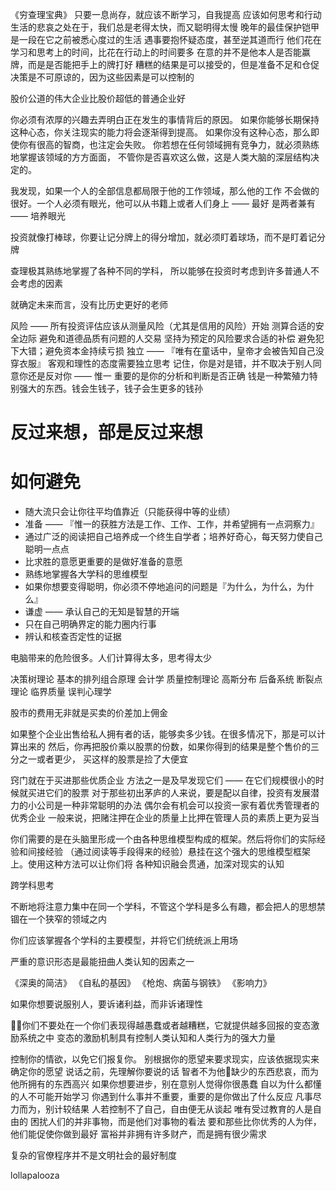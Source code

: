 《穷查理宝典》
只要一息尚存，就应该不断学习，自我提高
应该如何思考和行动
生活的悲哀之处在于，我们总是老得太快，而又聪明得太慢
晚年的最佳保护铠甲是一段在它之前被悉心度过的生活
遇事要抱怀疑态度，甚至逆其道而行
他们花在学习和思考上的时间，比花在行动上的时间要多
在意的并不是他本人是否能赢牌，而是是否能把手上的牌打好
糟糕的结果是可以接受的，但是准备不足和仓促决策是不可原谅的，因为这些因素是可以控制的

股价公道的伟大企业比股价超低的普通企业好

你必须有浓厚的兴趣去弄明白正在发生的事情背后的原因。
如果你能够长期保持这种心态，你关注现实的能力将会逐渐得到提高。
如果你没有这种心态，那么即使你有很高的智商，也注定会失败。
你若想在任何领域拥有竞争力，就必须熟练地掌握该领域的方方面面，
不管你是否喜欢这么做，这是人类大脑的深层结构决定的。

我发现，如果一个人的全部信息都局限于他的工作领域，那么他的工作
不会做的很好。一个人必须有眼光，他可以从书籍上或者人们身上 —— 最好
是两者兼有 —— 培养眼光

投资就像打棒球，你要让记分牌上的得分增加，就必须盯着球场，而不是盯着记分牌

查理极其熟练地掌握了各种不同的学科，
所以能够在投资时考虑到许多普通人不会考虑的因素

就确定未来而言，没有比历史更好的老师

风险 —— 所有投资评估应该从测量风险（尤其是信用的风险）开始
测算合适的安全边际
避免和道德品质有问题的人交易
坚持为预定的风险要求合适的补偿
避免犯下大错；避免资本金持续亏损
独立 —— 『唯有在童话中，皇帝才会被告知自己没穿衣服』
客观和理性的态度需要独立思考
记住，你是对是错，并不取决于别人同意你还是反对你 —— 惟一
重要的是你的分析和判断是否正确
钱是一种繁殖力特别强大的东西。钱会生钱子，钱子会生更多的钱孙

# 反过来想，部是反过来想

# 如何避免
* 随大流只会让你往平均值靠近（只能获得中等的业绩）
* 准备 —— 『惟一的获胜方法是工作、工作、工作，并希望拥有一点洞察力』
* 通过广泛的阅读把自己培养成一个终生自学者；培养好奇心，每天努力使自己聪明一点点
* 比求胜的意愿更重要的是做好准备的意愿
* 熟练地掌握各大学科的思维模型
* 如果你想要变得聪明，你必须不停地追问的问题是『为什么，为什么，为什么』
* 谦虚 —— 承认自己的无知是智慧的开端
* 只在自己明确界定的能力圈内行事
* 辨认和核查否定性的证据

电脑带来的危险很多。人们计算得太多，思考得太少

决策树理论
基本的排列组合原理
会计学
质量控制理论
高斯分布
后备系统
断裂点理论
临界质量
误判心理学

股市的费用无非就是买卖的价差加上佣金

如果整个企业出售给私人拥有者的话，能够卖多少钱。在很多情况下，那是可以计算出来的
然后，你再把股价乘以股票的份数，如果你得到的结果是整个售价的三分之一或者更少，
买这样的股票是捡了大便宜

窍门就在于买进那些优质企业
方法之一是及早发现它们 —— 在它们规模很小的时候就买进它们的股票
对于那些初出茅庐的人来说，要是配以自律，投资有发展潜力的小公司是一种非常聪明的办法
偶尔会有机会可以投资一家有着优秀管理者的优秀企业
一般来说，把赌注押在企业的质量上比押在管理人员的素质上更为妥当

你们需要的是在头脑里形成一个由各种思维模型构成的框架。然后将你们的实际经验和间接经验
（通过阅读等手段得来的经验）悬挂在这个强大的思维模型框架上。使用这种方法可以让你们将
各种知识融会贯通，加深对现实的认知

跨学科思考

不断地将注意力集中在同一个学科，不管这个学科是多么有趣，都会把人的思想禁锢在一个狭窄的领域之内

你们应该掌握各个学科的主要模型，并将它们统统派上用场

严重的意识形态是最能扭曲人类认知的因素之一

《深奥的简洁》
《自私的基因》
《枪炮、病菌与钢铁》
《影响力》

如果你想要说服别人，要诉诸利益，而非诉诸理性

你们不要处在一个你们表现得越愚蠢或者越糟糕，它就提供越多回报的变态激励系统之中
变态的激励机制具有控制人类认知和人类行为的强大力量

控制你的情欲，以免它们报复你。
别根据你的愿望来要求现实，应该依据现实来确定你的愿望
说话之前，先理解你要说的话
智者不为他缺少的东西悲哀，而为他所拥有的东西高兴
如果你想要进步，别在意别人觉得你很愚蠢
自以为什么都懂的人不可能开始学习
你遇到什么事并不重要，重要的是你做出了什么反应
凡事尽力而为，别计较结果
人若控制不了自己，自由便无从谈起
唯有受过教育的人是自由的
困扰人们的并非事物，而是他们对事物的看法
要和那些比你优秀的人为伴，他们能促使你做到最好
富裕并非拥有许多财产，而是拥有很少需求

复杂的官僚程序并不是文明社会的最好制度

lollapalooza




